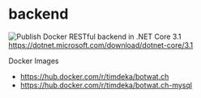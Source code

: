 # backend
![Publish Docker](https://github.com/botwatch/backend/workflows/Publish%20Docker/badge.svg?branch=master)
RESTful backend in .NET Core 3.1
https://dotnet.microsoft.com/download/dotnet-core/3.1

Docker Images 
- https://hub.docker.com/r/timdeka/botwat.ch
- https://hub.docker.com/r/timdeka/botwat.ch-mysql
